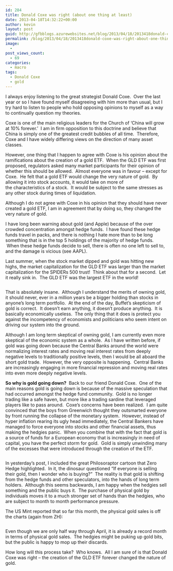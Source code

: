 ```yaml
---
id: 284
title: Donald Coxe was right (about one thing at least)
date: 2013-04-18T14:32:22+00:00
author: kevin
layout: post
guid: http://gfbblogs.azurewebsites.net/blog/2013/04/18/2013418donald-coxe-was-right-about-one-thing-at-least/
permalink: /blog/2013/04/18/2013418donald-coxe-was-right-about-one-thing-at-least/
image:
  - 
post_views_count:
  - 69
categories:
  - macro
tags:
  - Donald Coxe
  - gold
---
```

I always enjoy listening to the great strategist Donald Coxe.  Over the last year or so I have found myself disagreeing with him more than usual, but I try hard to listen to people who hold opposing opinions to myself as a way to continually question my theories.

Coxe is one of the main religious leaders for the Church of &#8216;China will grow at 10% forever.&#8217;  I am in firm opposition to this doctrine and believe that China is simply one of the greatest credit bubbles of all time.  Therefore, Coxe and I have widely differing views on the direction of many asset classes.

However, one thing that I happen to agree with Coxe is his opinion about the ramifications about the creation of a gold ETF.  When the GLD ETF was first proposed, regulators asked many market participants for their opinion of whether this should be allowed.  Almost everyone was in favour &#8211; except for Coxe.  He felt that a gold ETF would change the very nature of gold.  By allowing it into stock accounts, it would take on more of the characteristics of a stock.  It would be subject to the same stresses as any other stock during times of liquidation.

Although I do not agree with Coxe in his opinion that they should have never created a gold ETF, I am in agreement that by doing so, they changed the very nature of gold.

I have long been warning about gold (and Apple) because of the over crowded concentration amongst hedge funds.  I have found these hedge funds travel in packs, and there is nothing I hate more than to be long something that is in the top 5 holdings of the majority of hedge funds.  When these hedge funds decide to sell, there is often no one left to sell to, and the damage is vicious (see AAPL).

Last summer, when the stock market dipped and gold was hitting new highs, the market capitalization for the GLD ETF was larger than the market capitalization for the SPIDERs 500 trust!  Think about that for a second.  Let it really sink in.  The GLD ETF was the largest ETF in the world!

<img class="aligncenter" alt="" src="http://themacrotourist.com/blogs/GLD%20ETF%20vs%20SPY%20ETF%20Apr%2018%2013.gif" />

That is absolutely insane.  Although I understand the merits of owning gold, it should never, ever in a million years be a bigger holding than stocks in anyone&#8217;s long term portfolio.  At the end of the day, Buffet&#8217;s skepticism of gold is correct.  It doesn&#8217;t earn anything, it doesn&#8217;t produce anything.  It is basically economically useless.  The only thing that it does is protect you against the incompetency of economists and politicians who seem intent on driving our system into the ground.

Although I am long term skeptical of owning gold, I am currently even more skeptical of the economic system as a whole.  As I have written before, if gold was going down because the Central Banks around the world were normalizing interest rates and moving real interest rates from deeply negative levels to traditionally positive levels, then I would be all aboard the short gold trade.  However, the very opposite is happening.  Central Banks are increasingly engaging in more financial repression and moving real rates into even more deeply negative levels.

**So why is gold going down?**  Back to our friend Donald Coxe.  One of the main reasons gold is going down is because of the massive speculation that had occurred amongst the hedge fund community.  Gold is no longer trading like a safe haven, but more like a trading sardine that leveraged players like to pass around.  Coxe&#8217;s concerns have been realized.  I am quite convinced that the boys from Greenwich thought they outsmarted everyone by front running the collapse of the monetary system.  However, instead of hyper inflation rearing its ugly head immediately, the Central Bankers have managed to force everyone into stocks and other financial assets, thus making the hedgies panic.  When you combine that with the fact that gold is a source of funds for a European economy that is increasingly in need of capital, you have the perfect storm for gold.  Gold is simply unwinding many of the excesses that were introduced through the creation of the ETF.

<img class="aligncenter" alt="" src="http://static.squarespace.com/static/500f3df9e4b006cb9ec150a3/50c60ecbe4b026203261b4d3/516ff25ae4b0e0e31b1a83e7/1366291035956/20130415_whosbuying_0%20Apr%2018%2013.jpg" />

In yesterday&#8217;s post, I included the great Philosoraptor cartoon that Zero Hedge highlighted.  In it, the dinosaur questioned &#8220;If everyone is selling their gold, then I wonder who is buying?&#8221;  The reality is that gold is shifting from the hedge funds and other speculators, into the hands of long term holders.  Although this seems backwards, I am happy when the hedgies sell something and the public buys it.  The purchase of physical gold by individuals moves it to a much stronger set of hands than the hedgies, who are subject to month to month performance pressure.

The US Mint reported that so far this month, the physical gold sales is off the charts (again from ZH):

<img class="aligncenter" alt="" src="http://static.squarespace.com/static/500f3df9e4b006cb9ec150a3/50c60ecbe4b026203261b4d3/516ff059e4b0dabf51ac795f/1366290522569/Gold%20Mint_0%20Apr%2018%2013.jpg" />

Even though we are only half way through April, it is already a record month in terms of physical gold sales.  The hedgies might be puking up gold bits, but the public is happy to mop up their discards.

How long will this process take?  Who knows.  All I am sure of is that Donald Coxe was right &#8211; the creation of the GLD ETF forever changed the nature of gold.